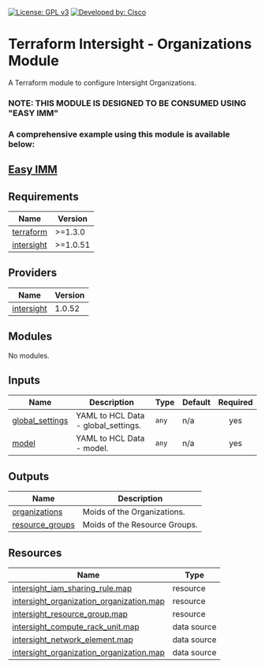 <!-- BEGIN_TF_DOCS -->
[![License: GPL v3](https://img.shields.io/badge/License-GPLv3-blue.svg)](https://www.gnu.org/licenses/gpl-3.0)
[![Developed by: Cisco](https://img.shields.io/badge/Developed%20by-Cisco-blue)](https://developer.cisco.com)

# Terraform Intersight - Organizations Module

A Terraform module to configure Intersight Organizations.

### NOTE: THIS MODULE IS DESIGNED TO BE CONSUMED USING "EASY IMM"

### A comprehensive example using this module is available below:

## [Easy IMM](https://github.com/terraform-cisco-modules/easy-imm)

## Requirements

| Name | Version |
|------|---------|
| <a name="requirement_terraform"></a> [terraform](#requirement\_terraform) | >=1.3.0 |
| <a name="requirement_intersight"></a> [intersight](#requirement\_intersight) | >=1.0.51 |
## Providers

| Name | Version |
|------|---------|
| <a name="provider_intersight"></a> [intersight](#provider\_intersight) | 1.0.52 |
## Modules

No modules.
## Inputs

| Name | Description | Type | Default | Required |
|------|-------------|------|---------|:--------:|
| <a name="input_global_settings"></a> [global\_settings](#input\_global\_settings) | YAML to HCL Data - global\_settings. | `any` | n/a | yes |
| <a name="input_model"></a> [model](#input\_model) | YAML to HCL Data - model. | `any` | n/a | yes |
## Outputs

| Name | Description |
|------|-------------|
| <a name="output_organizations"></a> [organizations](#output\_organizations) | Moids of the Organizations. |
| <a name="output_resource_groups"></a> [resource\_groups](#output\_resource\_groups) | Moids of the Resource Groups. |
## Resources

| Name | Type |
|------|------|
| [intersight_iam_sharing_rule.map](https://registry.terraform.io/providers/CiscoDevNet/intersight/latest/docs/resources/iam_sharing_rule) | resource |
| [intersight_organization_organization.map](https://registry.terraform.io/providers/CiscoDevNet/intersight/latest/docs/resources/organization_organization) | resource |
| [intersight_resource_group.map](https://registry.terraform.io/providers/CiscoDevNet/intersight/latest/docs/resources/resource_group) | resource |
| [intersight_compute_rack_unit.map](https://registry.terraform.io/providers/CiscoDevNet/intersight/latest/docs/data-sources/compute_rack_unit) | data source |
| [intersight_network_element.map](https://registry.terraform.io/providers/CiscoDevNet/intersight/latest/docs/data-sources/network_element) | data source |
| [intersight_organization_organization.map](https://registry.terraform.io/providers/CiscoDevNet/intersight/latest/docs/data-sources/organization_organization) | data source |
<!-- END_TF_DOCS -->